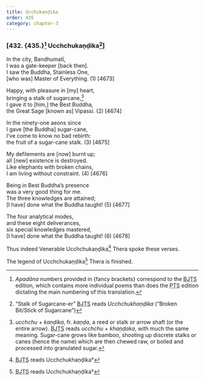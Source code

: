 ```yaml
---
title: Ucchukaṇḍika
order: 435
category: chapter-3
---
```


### \[432. {435.}[^1] U<span class="diacritics" data-state="on">c</span><span class="no-diacritics" data-state="off">ch</span>chukaṇḍika[^2]\]

In the city, Bandhumatī,  
I was a gate-keeper \[back then\].  
I saw the Buddha, Stainless One,  
\[who was\] Master of Everything. (1) \[4673\]

Happy, with pleasure in \[my\] heart,  
bringing a stalk of sugarcane,[^3]  
I gave it to \[him,\] the Best Buddha,  
the Great Sage \[known as\] Vipassi. (2) \[4674\]

In the ninety-one aeons since  
I gave \[the Buddha\] sugar-cane,  
I’ve come to know no bad rebirth:  
the fruit of a sugar-cane stalk. (3) \[4675\]

My defilements are \[now\] burnt up;  
all \[new\] existence is destroyed.  
Like elephants with broken chains,  
I am living without constraint. (4) \[4676\]

Being in Best Buddha’s presence  
was a very good thing for me.  
The three knowledges are attained;  
\[I have\] done what the Buddha taught! (5) \[4677\]

The four analytical modes,  
and these eight deliverances,  
six special knowledges mastered,  
\[I have\] done what the Buddha taught! (6) \[4678\]

Thus indeed Venerable U<span class="diacritics" data-state="on">c</span><span class="no-diacritics" data-state="off">ch</span>chukaṇḍika[^4] Thera spoke these verses.

The legend of U<span class="diacritics" data-state="on">c</span><span class="no-diacritics" data-state="off">ch</span>chukaṇḍika[^5] Thera is finished.

[^1]: *Apadāna* numbers provided in {fancy brackets} correspond to the <abbr title="Buddha Jayanthi Tripitaka Series">BJTS</abbr> edition, which contains more individual poems than does the <abbr title="Pali Text Society">PTS</abbr> edition dictating the main numbering of this translation.

[^2]: “Stalk of Sugarcane-er” <abbr title="Buddha Jayanthi Tripitaka Series">BJTS</abbr> reads *U<span class="diacritics" data-state="on">c</span><span class="no-diacritics" data-state="off">ch</span>chukhaṇḍika* (“Broken Bit/Stick of Sugarcane”)

[^3]: *u<span class="diacritics" data-state="on">c</span><span class="no-diacritics" data-state="off">ch</span>chu* + *kaṇḍika*, fr. *kaṇḍa*, a reed or stalk or arrow shaft (or the entire arrow). <abbr title="Buddha Jayanthi Tripitaka Series">BJTS</abbr> reads *u<span class="diacritics" data-state="on">c</span><span class="no-diacritics" data-state="off">ch</span>chu* + *khaṇḍaka*, with much the same meaning. Sugar-cane grows like bamboo, shooting up discrete stalks or canes (hence the name) which are then chewed raw, or boiled and processed into granulated sugar.

[^4]: <abbr title="Buddha Jayanthi Tripitaka Series">BJTS</abbr> reads U<span class="diacritics" data-state="on">c</span><span class="no-diacritics" data-state="off">ch</span>chukhaṇḍika°

[^5]: <abbr title="Buddha Jayanthi Tripitaka Series">BJTS</abbr> reads U<span class="diacritics" data-state="on">c</span><span class="no-diacritics" data-state="off">ch</span>chukhaṇḍika°
